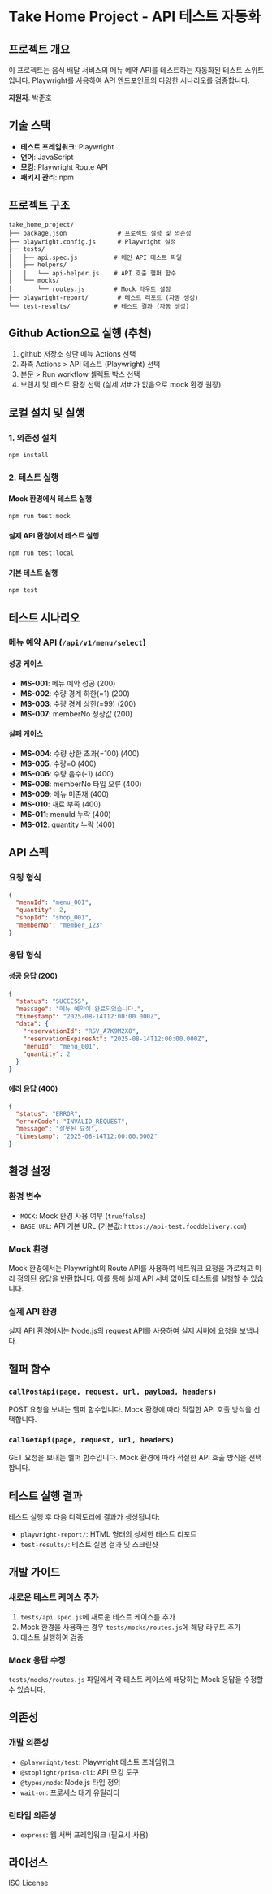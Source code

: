 # Take Home Project - API 테스트 자동화

## 프로젝트 개요

이 프로젝트는 음식 배달 서비스의 메뉴 예약 API를 테스트하는 자동화된 테스트 스위트입니다. Playwright를 사용하여 API 엔드포인트의 다양한 시나리오를 검증합니다.

**지원자**: 박준호

## 기술 스택

- **테스트 프레임워크**: Playwright
- **언어**: JavaScript
- **모킹**: Playwright Route API
- **패키지 관리**: npm

## 프로젝트 구조

```
take_home_project/
├── package.json              # 프로젝트 설정 및 의존성
├── playwright.config.js      # Playwright 설정
├── tests/
│   ├── api.spec.js          # 메인 API 테스트 파일
│   ├── helpers/
│   │   └── api-helper.js    # API 호출 헬퍼 함수
│   └── mocks/
│       └── routes.js        # Mock 라우트 설정
├── playwright-report/        # 테스트 리포트 (자동 생성)
└── test-results/            # 테스트 결과 (자동 생성)
```

## Github Action으로 실행 (추천)

1. github 저장소 상단 메뉴 Actions 선택
2. 좌측 Actions > API 테스트 (Playwright) 선택
3. 본문 > Run workflow 셀렉트 박스 선택
4. 브랜치 및 테스트 환경 선택 (실세 서버가 없음으로 mock 환경 권장)

## 로컬 설치 및 실행

### 1. 의존성 설치

```bash
npm install
```

### 2. 테스트 실행

#### Mock 환경에서 테스트 실행
```bash
npm run test:mock
```

#### 실제 API 환경에서 테스트 실행
```bash
npm run test:local
```

#### 기본 테스트 실행
```bash
npm test
```

## 테스트 시나리오

### 메뉴 예약 API (`/api/v1/menu/select`)

#### 성공 케이스
- **MS-001**: 메뉴 예약 성공 (200)
- **MS-002**: 수량 경계 하한(=1) (200)
- **MS-003**: 수량 경계 상한(=99) (200)
- **MS-007**: memberNo 정상값 (200)

#### 실패 케이스
- **MS-004**: 수량 상한 초과(=100) (400)
- **MS-005**: 수량=0 (400)
- **MS-006**: 수량 음수(-1) (400)
- **MS-008**: memberNo 타입 오류 (400)
- **MS-009**: 메뉴 미존재 (400)
- **MS-010**: 재료 부족 (400)
- **MS-011**: menuId 누락 (400)
- **MS-012**: quantity 누락 (400)

## API 스펙

### 요청 형식

```json
{
  "menuId": "menu_001",
  "quantity": 2,
  "shopId": "shop_001",
  "memberNo": "member_123"
}
```

### 응답 형식

#### 성공 응답 (200)
```json
{
  "status": "SUCCESS",
  "message": "메뉴 예약이 완료되었습니다.",
  "timestamp": "2025-08-14T12:00:00.000Z",
  "data": {
    "reservationId": "RSV_A7K9M2X8",
    "reservationExpiresAt": "2025-08-14T12:00:00.000Z",
    "menuId": "menu_001",
    "quantity": 2
  }
}
```

#### 에러 응답 (400)
```json
{
  "status": "ERROR",
  "errorCode": "INVALID_REQUEST",
  "message": "잘못된 요청",
  "timestamp": "2025-08-14T12:00:00.000Z"
}
```

## 환경 설정

### 환경 변수

- `MOCK`: Mock 환경 사용 여부 (`true`/`false`)
- `BASE_URL`: API 기본 URL (기본값: `https://api-test.fooddelivery.com`)

### Mock 환경

Mock 환경에서는 Playwright의 Route API를 사용하여 네트워크 요청을 가로채고 미리 정의된 응답을 반환합니다. 이를 통해 실제 API 서버 없이도 테스트를 실행할 수 있습니다.

### 실제 API 환경

실제 API 환경에서는 Node.js의 request API를 사용하여 실제 서버에 요청을 보냅니다.

## 헬퍼 함수

### `callPostApi(page, request, url, payload, headers)`

POST 요청을 보내는 헬퍼 함수입니다. Mock 환경에 따라 적절한 API 호출 방식을 선택합니다.

### `callGetApi(page, request, url, headers)`

GET 요청을 보내는 헬퍼 함수입니다. Mock 환경에 따라 적절한 API 호출 방식을 선택합니다.

## 테스트 실행 결과

테스트 실행 후 다음 디렉토리에 결과가 생성됩니다:

- `playwright-report/`: HTML 형태의 상세한 테스트 리포트
- `test-results/`: 테스트 실행 결과 및 스크린샷

## 개발 가이드

### 새로운 테스트 케이스 추가

1. `tests/api.spec.js`에 새로운 테스트 케이스를 추가
2. Mock 환경을 사용하는 경우 `tests/mocks/routes.js`에 해당 라우트 추가
3. 테스트 실행하여 검증

### Mock 응답 수정

`tests/mocks/routes.js` 파일에서 각 테스트 케이스에 해당하는 Mock 응답을 수정할 수 있습니다.

## 의존성

### 개발 의존성
- `@playwright/test`: Playwright 테스트 프레임워크
- `@stoplight/prism-cli`: API 모킹 도구
- `@types/node`: Node.js 타입 정의
- `wait-on`: 프로세스 대기 유틸리티

### 런타임 의존성
- `express`: 웹 서버 프레임워크 (필요시 사용)

## 라이선스

ISC License
